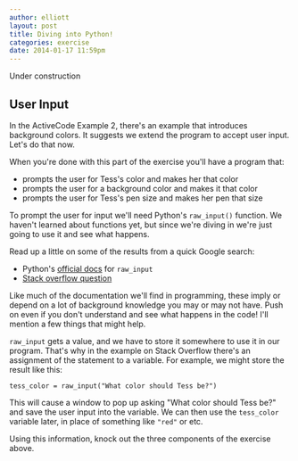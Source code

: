 ```yaml
---
author: elliott
layout: post
title: Diving into Python!
categories: exercise
date: 2014-01-17 11:59pm
---
```


Under construction


## User Input

In the ActiveCode Example 2, there's an example that introduces background colors.  It suggests we extend the program to accept user input.  Let's do that now.

When you're done with this part of the exercise you'll have a program that:

* prompts the user for Tess's color and makes her that color
* prompts the user for a background color and makes it that color
* prompts the user for Tess's pen size and makes her pen that size

To prompt the user for input we'll need Python's `raw_input()` function.  We haven't learned about functions yet, but since we're diving in we're just going to use it and see what happens.

Read up a little on some of the results from a quick Google search:

* Python's [official docs](http://docs.python.org/2/library/functions.html#raw_input) for `raw_input`
* [Stack overflow question](http://stackoverflow.com/questions/5563089/raw-input-function-in-python)

Like much of the documentation we'll find in programming, these imply or depend on a lot of background knowledge you may or may not have.  Push on even if you don't understand and see what happens in the code!  I'll mention a few things that might help.

`raw_input` gets a value, and we have to store it somewhere to use it in our program.  That's why in the example on Stack Overflow there's an assignment of the statement to a variable.  For example, we might store the result like this:

```
tess_color = raw_input("What color should Tess be?")
```

This will cause a window to pop up asking "What color should Tess be?" and save the user input into the variable.  We can then use the `tess_color` variable later, in place of something like `"red"` or etc.

Using this information, knock out the three components of the exercise above.


